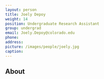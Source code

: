 ```yaml
---
layout: person
title: Joely Depoy
weight: 14
position: Undergraduate Research Assistant
group: undergrad
email: Joely.Depoy@colorado.edu
phone:
address:
picture: /images/people/joely.jpg
caption:  
---
```


## About

